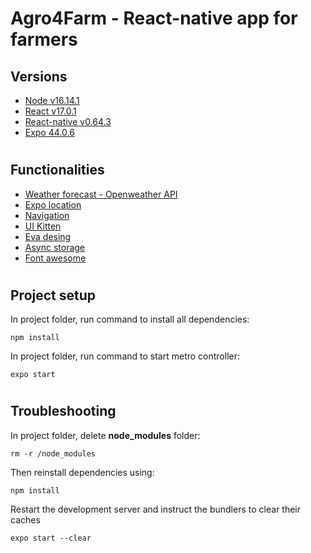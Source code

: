 # Agro4Farm - React-native app for farmers

## Versions

- [Node v16.14.1](https://nodejs.org/en/)
- [React v17.0.1](https://reactjs.org)
- [React-native v0.64.3](https://reactnative.dev)
- [Expo 44.0.6](https://expo.dev)

#

## Functionalities

- [Weather forecast - Openweather API](https://openweathermap.org)
- [Expo location](https://docs.expo.dev/versions/latest/sdk/location/)
- [Navigation](https://reactnavigation.org)
- [UI Kitten](https://akveo.github.io/react-native-ui-kitten/)
- [Eva desing](https://eva.design)
- [Async storage](https://github.com/react-native-async-storage/async-storage)
- [Font awesome](https://fontawesome.com)

#

## Project setup
 
In project folder, run command to install all dependencies:
```
npm install
```

In project folder, run command to start metro controller:
```
expo start
```

#

## Troubleshooting

In project folder, delete **node_modules** folder:
```
rm -r /node_modules
```

Then reinstall dependencies using:
```
npm install
```

Restart the development server and instruct the bundlers to clear their caches
```
expo start --clear
```